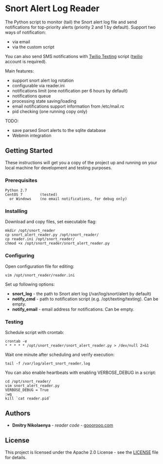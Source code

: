 # Snort Alert Log Reader

The Python script to monitor (tail) the Snort alert log file and send notifications for top-priority alerts (priority 2 and 1 by default).
Support two ways of notification:
* via email
* via the custom script

You can also send SMS notifications with [Twilio Texting](https://github.com/goooroooX/texting) script ([twilio](https://www.twilio.com) account is required).

Main features:
* support snort alert log rotation
* configurable via reader.ini
* notifications limit (one notification per 6 hours by default)
* notifications queue
* processing state saving/loading
* email notifications support information from /etc/mail.rc
* pid checking (one running copy only)

TODO:
* save parsed Snort alerts to the sqlite database
* Webmin integration

## Getting Started

These instructions will get you a copy of the project up and running on your local machine for development and testing purposes.

### Prerequisites

```
Python 2.7
CentOS 7        (tested)
  or Windows    (no email notifications, for debug only)
```

### Installing

Download and copy files, set executable flag:

```
mkdir /opt/snort_reader
cp snort_alert_reader.py /opt/snort_reader/
cp reader.ini /opt/snort_reader/
chmod +x /opt/snort_reader/snort_alert_reader.py
```

### Configuring

Open configuration file for editing:

```
vim /opt/snort_reader/reader.ini
```

Set up following options:

* **snort_log** - the path to Snort alert log (/var/log/snort/alert by default)
* **notify_cmd** - path to notification script (e.g. /opt/texting/texting). Can be empty.
* **notify_email** - email address for notifications. Can be empty.

### Testing

Schedule script with crontab:

```
crontab -e
* * * * * /opt/snort_reader/snort_alert_reader.py > /dev/null 2>&1
```

Wait one minute after scheduling and verify execution:

```
tail -f /var/log/alert_snort_reader.log
```

You can also enable heartbeats with enabling VERBOSE_DEBUG in a script:

```
cd /opt/snort_reader/
vim snort_alert_reader.py
VERBOSE_DEBUG = True
:wq
kill `cat reader.pid`
```

## Authors

* **Dmitry Nikolaenya** - *reader code* - [gooorooo.com](https://gooorooo.com)

## License

This project is licensed under the Apache 2.0 License - see the [LICENSE](LICENSE) file for details.
